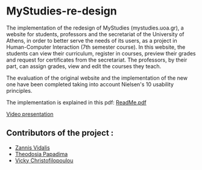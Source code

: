 # MyStudies-re-design
The implementation of the redesign of MyStudies (mystudies.uoa.gr), a website for students, professors and the secretariat of the University of Athens, in order to better serve the needs of its users, as a project in Human-Computer Interaction (7th semester course). In this website, the students can view their curriculum, register in courses, preview their grades and request for certificates from the secretariat. The professors, by their part, can assign grades, view and edit the courses they teach.

The evaluation of the original website and the implementation of the new one have been completed taking into account Nielsen's 10 usability principles.

The implementation is explained in this pdf: [ReadMe.pdf](https://github.com/Vicky-Christofilopoulou/MyStudies-re-design/files/14550704/ReadMe.pdf)

[Video presentation](https://www.youtube.com/watch?v=07LpHRdP9I8&list=PLXKopXHbhib9sAlftkMec8kKnKwxgpynv&index=18)

## Contributors of the project :
* [Zannis Vidalis](https://github.com/ZannisVidalis)
* [Theodosia Papadima](https://github.com/sulpap)
* [Vicky Christofilopoulou]( https://github.com/Vicky-Christofilopoulou )
